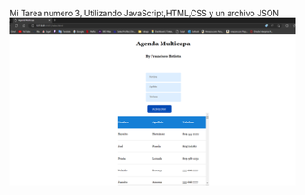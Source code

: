 Mi Tarea numero 3, Utilizando JavaScript,HTML,CSS y un archivo JSON
![Mi Captura de pantalla](/img/Capture.PNG)